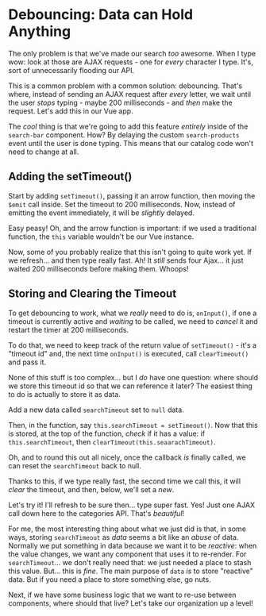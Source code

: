 # Debouncing: Data can Hold Anything

The only problem is that we've made our search *too* awesome. When I type
wow: look at those are AJAX requests - one for *every* character I type. It's,
sort of unnecessarily flooding our API.

This is a common problem with a common solution: debouncing. That's where, instead
of sending an AJAX request after *every* letter, we wait until the user *stops*
typing - maybe 200 milliseconds - and *then* make the request. Let's add this in
our Vue app.

The *cool* thing is that we're going to add this feature *entirely* inside of the
`search-bar` component. How? By delaying the custom `search-products` event until
the user is done typing. This means that our catalog code won't need to change at all.

## Adding the setTimeout()

Start by adding `setTimeout()`, passing it an arrow function, then moving the
`$emit` call inside. Set the timeout to 200 milliseconds. Now, instead of emitting
the event immediately, it will be *slightly* delayed.

Easy peasy! Oh, and the arrow function is important: if we used a traditional
function, the `this` variable wouldn't be our Vue instance.

Now, some of you probably realize that this isn't going to quite work yet.
If we refresh... and then type really fast. Ah! It *still* sends four Ajax... it
just waited 200 milliseconds before making them. Whoops!

## Storing and Clearing the Timeout

To get debouncing to work, what we *really* need to do is, `onInput()`, if one a
timeout is currently active and *waiting* to be called, we need to *cancel* it
and restart the timer at 200 milliseconds.

To do that, we need to keep track of the return value of `setTimeout()` - it's
a "timeout id" and, the next time `onInput()` is executed, call `clearTimeout()`
and pass it.

None of this stuff is too complex... but I *do* have one question: where should
we store this timeout id so that we can reference it later? The easiest thing
to do is actually to store it as data.

Add a new data called `searchTimeout` set to `null` data.

Then, in the function, say `this.searchTimeout = setTimeout()`. Now that this is
stored, at the top of the function, *check* if it has a value: if
`this.searchTimeout`, then `clearTimeout(this.seaarachTimeout)`.

Oh, and to round this out all nicely, once the callback *is* finally called, we
can reset the `searchTimeout` back to null.

Thanks to this, if we type really fast, the second time we call this, it will
*clear* the timeout, and then, below, we'll set a *new*.

Let's try it! I'll refresh to be sure then... type super fast. Yes! Just one AJAX
call down here to the categories API. That's *beautiful*!

For me, the most interesting thing about what we just did is that, in some ways,
storing `searchTimeout` as *data* seems a bit like an *abuse* of data. Normally
we put something in data because we want it to be *reactive*: when the value changes,
we want any component that uses it to re-render. For `searchTimeout`... we don't
really need that: we just needed a place to stash this value. But... this is *fine*.
The main purpose of `data` *is* to store "reactive" data. But if you need a place
to store something else, go nuts.

Next, if we have some business logic that we want to re-use between components,
where should that live? Let's take our organization up a level!
